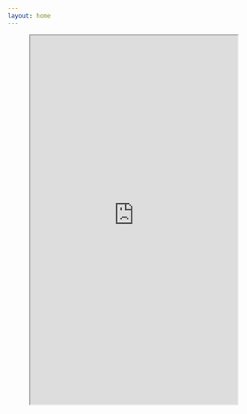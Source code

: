 ```yaml
---
layout: home
---
```


<div style="text-align:center">
<iframe src="https://v220210627500156684.supersrv.de/" height="736" width="414" title="Philipp-Sc/Learning" style="text-align:center"></iframe>
</div>
